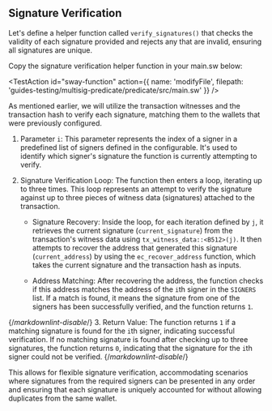 
## Signature Verification

Let's define a helper function called `verify_signatures()` that checks the validity of each signature provided and rejects any that are invalid, ensuring all signatures are unique.

Copy the signature verification helper function in your main.sw below:

<TestAction
id="sway-function"
action={{
  name: 'modifyFile',
  filepath: 'guides-testing/multisig-predicate/predicate/src/main.sw'
}}
/>

<CodeImport
  file="../../examples/intro-to-predicates/multisig-predicate/src/main.sw"
  comment="signature_verification_parent"
  commentType="//"
  lang="sway"
/>

As mentioned earlier, we will utilize the transaction witnesses and the transaction hash to verify each signature, matching them to the wallets that were previously configured.

1. Parameter `i`: This parameter represents the index of a signer in a predefined list of signers defined in the configurable. It's used to identify which signer's signature the function is currently attempting to verify.

2. Signature Verification Loop: The function then enters a loop, iterating up to three times. This loop represents an attempt to verify the signature against up to three pieces of witness data (signatures) attached to the transaction.

   - Signature Recovery: Inside the loop, for each iteration defined by `j`, it retrieves the current signature (`current_signature`) from the transaction's witness data using `tx_witness_data::<B512>(j)`. It then attempts to recover the address that generated this signature (`current_address`) by using the `ec_recover_address` function, which takes the current signature and the transaction hash as inputs.

   - Address Matching: After recovering the address, the function checks if this address matches the address of the `i`th signer in the `SIGNERS` list. If a match is found, it means the signature from one of the signers has been successfully verified, and the function returns `1`.

  <CodeImport
    file="../../examples/intro-to-predicates/multisig-predicate/src/main.sw"
    comment="verification_loop"
    commentType="//"
    lang="sway"
  />

{/*markdownlint-disable*/}
3. Return Value: The function returns `1` if a matching signature is found for the `i`th signer, indicating successful verification. If no matching signature is found after checking up to three signatures, the function returns `0`, indicating that the signature for the `i`th signer could not be verified.
{/*markdownlint-disable*/}

This allows for flexible signature verification, accommodating scenarios where signatures from the required signers can be presented in any order and ensuring that each signature is uniquely accounted for without allowing duplicates from the same wallet.
